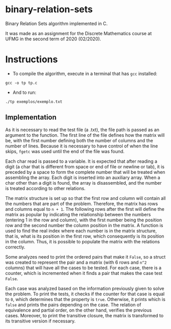 # binary-relation-sets

Binary Relation Sets algorithm implemented in C.

It was made as an assignment for the Discrete Mathematics course at UFMG in the second term of 2020 (02/2020).

# Instructions

* To compile the algorithm, execute in a terminal that has `gcc` installed:

`gcc -o tp tp.c`

* And to run:

`./tp exemplos/exemplo.txt`


## Implementation

As it is necessary to read the test file (a .txt), the file path is passed as an argument to the function. The first line of the file defines 
how the matrix will be, with the first number defining both the number of columns and the number of lines. Because it is necessary 
to have control of when the line skips, `fgetc` was used until the end of the file was found. 

Each char read is passed to a variable. It is expected that after reading a digit (a char that is different from space or end of 
file or newline or tab), it is preceded by a space to form the complete number that will be treated when assembling the array. Each 
digit is inserted into an auxiliary array. When a char other than a digit is found, the array is disassembled, and the number is 
treated according to other relations. 

The matrix structure is set up so that the first row and column will contain all the numbers that are part of the problem. Therefore, 
the matrix has rows and columns equal to `n + 1`. The following rows after the first will define the matrix as popular by indicating 
the relationship between the numbers (entering 1 in the row and column), with the first number being the position row and the second 
number the column position in the matrix. A function is used to find the real index where each number is in the matrix structure, 
that is, what is its position in the first row, which consequently is its position in the column. Thus, it is possible to populate 
the matrix with the relations correctly. 

Some analyzes need to print the ordered pairs that make it `False`, so a struct was created to represent the pair and a matrix (with 6 
rows and `n^2` columns) that will have all the cases to be tested. For each case, there is a counter, which is incremented when it finds 
a pair that makes the case test `False`. 

Each case was analyzed based on the information previously given to solve the problem. To print the tests, it checks if the counter 
for that case is equal to `0`, which determines that the property is `true`. Otherwise, it prints which is `false` and prints the pairs 
depending on the case. The relation of equivalence and partial order, on the other hand, verifies the previous cases. Moreover, to 
print the transitive closure, the matrix is transformed to its transitive version if necessary.
